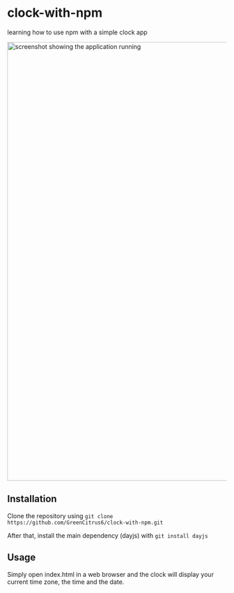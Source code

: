 # clock-with-npm
<p>learning how to use npm with a simple clock app</p>

<img width="1005" alt="screenshot showing the application running" src="https://github.com/GreenCitrus6/clock-with-npm/assets/145170576/0e38c7f0-da15-4b4c-8715-988b3206ebfa">

<h2>Installation</h2>
<p>Clone the repository using <code>git clone https://github.com/GreenCitrus6/clock-with-npm.git</code></p>
<p>After that, install the main dependency (dayjs) with <code>git install dayjs</code></p>

<h2>Usage</h2>
<p>Simply open index.html in a web browser and the clock will display your current time zone, the time and the date.</p>
